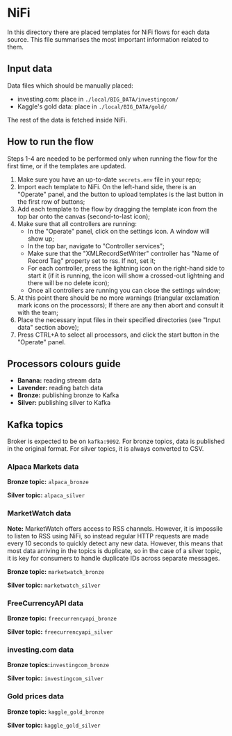 # NiFi

In this directory there are placed templates for NiFi flows for each data source.
This file summarises the most important information related to them.

## Input data

Data files which should be manually placed:
- investing.com: place in `./local/BIG_DATA/investingcom/`
- Kaggle's gold data: place in `./local/BIG_DATA/gold/`

The rest of the data is fetched inside NiFi.

## How to run the flow

Steps 1-4 are needed to be performed only when running the flow for the first time, or if the templates are updated.

1. Make sure you have an up-to-date `secrets.env` file in your repo;
2. Import each template to NiFi. On the left-hand side, there is an "Operate" panel, and the button to upload templates is the last button in the first row of buttons;
3. Add each template to the flow by dragging the template icon from the top bar onto the canvas (second-to-last icon); 
4. Make sure that all controllers are running:
   - In the "Operate" panel, click on the settings icon. A window will show up;
   - In the top bar, navigate to "Controller services";
   - Make sure that the "XMLRecordSetWriter" controller has "Name of Record Tag" property set to rss. If not, set it;
   - For each controller, press the lightning icon on the right-hand side to start it (if it is running, the icon will show a crossed-out lightning and there will be no delete icon);
   - Once all controllers are running you can close the settings window;
5. At this point there should be no more warnings (triangular exclamation mark icons on the processors); If there are any then abort and consult it with the team;
6. Place the necessary input files in their specified directories (see "Input data" section above);
7. Press CTRL+A to select all processors, and click the start button in the "Operate" panel.

## Processors colours guide

- **Banana:** reading stream data
- **Lavender:** reading batch data
- **Bronze:** publishing bronze to Kafka
- **Silver:** publishing silver to Kafka

## Kafka topics

Broker is expected to be on `kafka:9092`.
For bronze topics, data is published in the original format. For silver topics, it is always converted to CSV.

### Alpaca Markets data

**Bronze topic:** `alpaca_bronze`

**Silver topic:** `alpaca_silver`

### MarketWatch data

**Note:** MarketWatch offers access to RSS channels. However, it is impossile to listen to RSS using NiFi, 
so instead regular HTTP requests are made every 10 seconds to quickly detect any new data. However,
this means that most data arriving in the topics is duplicate, so in the case of a silver topic,
it is key for consumers to handle duplicate IDs across separate messages.

**Bronze topic:** `marketwatch_bronze`

**Silver topic:** `marketwatch_silver`

### FreeCurrencyAPI data

**Bronze topic:** `freecurrencyapi_bronze`

**Silver topic:** `freecurrencyapi_silver`

### investing.com data

**Bronze topics:**`investingcom_bronze`

**Silver topic:** `investingcom_silver`

### Gold prices data

**Bronze topic:** `kaggle_gold_bronze`

**Silver topic:** `kaggle_gold_silver`
